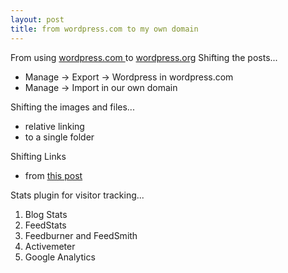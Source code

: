 ```yaml
---
layout: post
title: from wordpress.com to my own domain
---
```


From using [wordpress.com ](http://wordpress.com/)to [wordpress.org](http://wordpress.org/) Shifting the posts...

- Manage -> Export -> Wordpress in wordpress.com
- Manage -> Import in our own domain

Shifting the images and files...
- relative linking
- to a single folder

Shifting Links
- from [this post](http://bloggersblurt.wordpress.com/2006/11/02/importing-from-one-wordpresscom-blog-to-another/)

Stats plugin for visitor tracking...
1. Blog Stats
2. FeedStats
3. Feedburner and FeedSmith
4. Activemeter
5. Google Analytics
